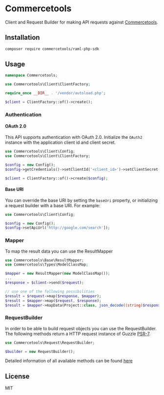 # Commercetools

Client and Request Builder for making API requests against [Commercetools](https://api.sphere.io).

## Installation

```sh
composer require commercetools/raml-php-sdk
```

## Usage

```php
namespace Commercetools;

use Commercetools\Client\ClientFactory;

require_once __DIR__ . '/vendor/autoload.php';

$client = ClientFactory::of()->create();
```

### Authentication

#### OAuth 2.0

This API supports authentication with OAuth 2.0. Initialize the `OAuth2` instance with the application client id and client secret.

```php
use Commercetools\Client\Config;
use Commercetools\Client\ClientFactory;

$config = new Config();
$config->getCredentials()->setClientId('<client_id>')->setClientSecret('<client_secret>');

$client = ClientFactory::of()->create($config);
```

#### Base URI

You can override the base URI by setting the `baseUri` property, or initializing a request builder with a base URI. For example:

```php
use Commercetools\Client\Config;

$config = new Config();
$config->setApiUrl('http://google.com/search']);
```

### Mapper

To map the result data you can use the ResultMapper

```php
use Commercetools\Base\ResultMapper;
use Commercetools\Types\ModelClassMap;

$mapper = new ResultMapper(new ModelClassMap());
...
$response = $client->send($request);

// use one of the following possibilities
$result = $request->map($response, $mapper);
$result = $mapper->map($request, $response);
$result = $mapper->mapData(Project::class, json_decode((string)$response->getBody(), true));
```

### RequestBuilder

In order to be able to build request objects you can use the RequestBuilder. The following methods return a HTTP request instance of Guzzle [PSR-7](https://github.com/guzzle/psr7).

```php
use Commercetools\Request\RequestBuilder;

$builder = new RequestBuilder();
```

Detailed information of all available methods can be found [here](docs/requestbuilder.md)

## License

MIT
